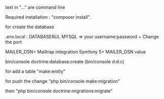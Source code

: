 text in "..." are command line

Required installation : 
"composer install".

for create the database

.env.local : DATABASERUL MYSQL => your username:password + Change the port

MAILER_DSN= Mailtrap integration Symfony 5+ MAILER_DSN value

bin/console doctrine:database:create (bin/console d:d:c)

for add a table "make:entity"

for push the change "php bin/console make:migration"

then "php bin/console doctrine:migrations:migrate"

